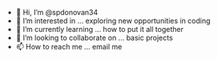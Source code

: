 - 👋 Hi, I’m @spdonovan34
- 👀 I’m interested in ... exploring new opportunities in coding
- 🌱 I’m currently learning ... how to put it all together
- 💞️ I’m looking to collaborate on ... basic projects
- 📫 How to reach me ... email me

<!---
spdonovan34/spdonovan34 is a ✨ special ✨ repository because its `README.md` (this file) appears on your GitHub profile.
You can click the Preview link to take a look at your changes.
--->

